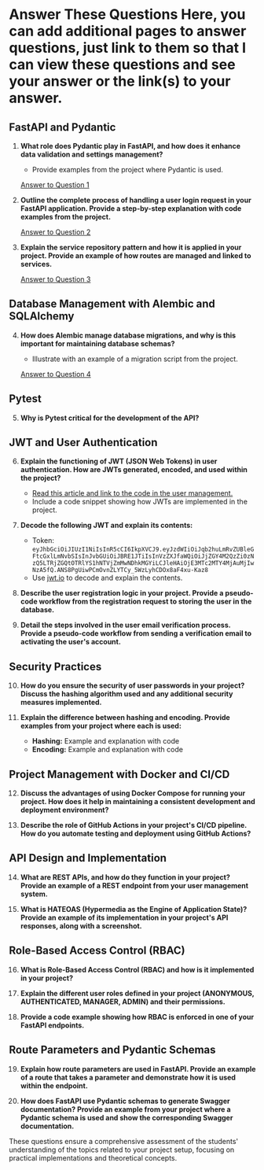 # Answer These Questions Here, you can add additional pages to answer questions, just link to them so that I can view these questions and see your answer or the link(s) to your answer.

## FastAPI and Pydantic

1. **What role does Pydantic play in FastAPI, and how does it enhance data validation and settings management?**
   - Provide examples from the project where Pydantic is used.

   [Answer to Question 1](homework02_answers/01_FastAPI_and_Pydantic.md)

2. **Outline the complete process of handling a user login request in your FastAPI application. Provide a step-by-step explanation with code examples from the project.**

   [Answer to Question 2](homework02_answers/02_FastAPI_and_Pydantic.md)

3. **Explain the service repository pattern and how it is applied in your project. Provide an example of how routes are managed and linked to services.**

   [Answer to Question 3](homework02_answers/03_FastAPI_and_Pydantic.md)

## Database Management with Alembic and SQLAlchemy

4. **How does Alembic manage database migrations, and why is this important for maintaining database schemas?**
   - Illustrate with an example of a migration script from the project.

   [Answer to Question 4](homework02_answers/04_Database_Management_with_Alembic_and_SQLAlchemy.md)

## Pytest

5. **Why is Pytest critical for the development of the API?**

## JWT and User Authentication

6. **Explain the functioning of JWT (JSON Web Tokens) in user authentication. How are JWTs generated, encoded, and used within the project?**
   - [Read this article and link to the code in the user management.](https://supertokens.com/blog/what-is-jwt)
   - Include a code snippet showing how JWTs are implemented in the project.

7. **Decode the following JWT and explain its contents:**
   - Token: `eyJhbGciOiJIUzI1NiIsInR5cCI6IkpXVCJ9.eyJzdWIiOiJqb2huLmRvZUBleGFtcGxlLmNvbSIsInJvbGUiOiJBRE1JTiIsInVzZXJfaWQiOiJjZGY4M2QzZi0zNzQ5LTRjZGQtOTRlYS1hNTVjZmMwNDhkMGYiLCJleHAiOjE3MTc2MTY4MjAuMjIwNzA5fQ.ANS8PgUiwPCmOvnZLYTCy_5WzLyhCDOx8aF4xu-Kaz8`
   - Use [jwt.io](https://jwt.io/) to decode and explain the contents.

8. **Describe the user registration logic in your project. Provide a pseudo-code workflow from the registration request to storing the user in the database.**

9. **Detail the steps involved in the user email verification process. Provide a pseudo-code workflow from sending a verification email to activating the user's account.**

## Security Practices

10. **How do you ensure the security of user passwords in your project? Discuss the hashing algorithm used and any additional security measures implemented.**

11. **Explain the difference between hashing and encoding. Provide examples from your project where each is used:**
    - **Hashing:** Example and explanation with code
    - **Encoding:** Example and explanation with code

## Project Management with Docker and CI/CD

12. **Discuss the advantages of using Docker Compose for running your project. How does it help in maintaining a consistent development and deployment environment?**

13. **Describe the role of GitHub Actions in your project's CI/CD pipeline. How do you automate testing and deployment using GitHub Actions?**

## API Design and Implementation

14. **What are REST APIs, and how do they function in your project? Provide an example of a REST endpoint from your user management system.**

15. **What is HATEOAS (Hypermedia as the Engine of Application State)? Provide an example of its implementation in your project's API responses, along with a screenshot.**

## Role-Based Access Control (RBAC)

16. **What is Role-Based Access Control (RBAC) and how is it implemented in your project?**

17. **Explain the different user roles defined in your project (ANONYMOUS, AUTHENTICATED, MANAGER, ADMIN) and their permissions.**

18. **Provide a code example showing how RBAC is enforced in one of your FastAPI endpoints.**

## Route Parameters and Pydantic Schemas

19. **Explain how route parameters are used in FastAPI. Provide an example of a route that takes a parameter and demonstrate how it is used within the endpoint.**

20. **How does FastAPI use Pydantic schemas to generate Swagger documentation? Provide an example from your project where a Pydantic schema is used and show the corresponding Swagger documentation.**

These questions ensure a comprehensive assessment of the students' understanding of the topics related to your project setup, focusing on practical implementations and theoretical concepts.